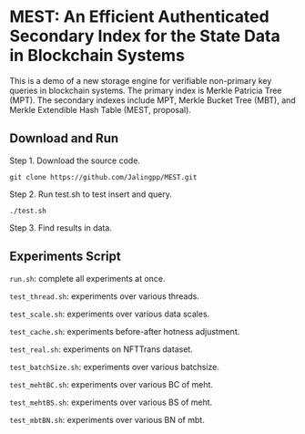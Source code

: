 # MEST: An Efficient Authenticated Secondary Index for the State Data in Blockchain Systems

This is a demo of a new storage engine for verifiable non-primary key queries in blockchain systems. The primary index is Merkle Patricia Tree (MPT). The secondary indexes include MPT, Merkle Bucket Tree (MBT), and Merkle Extendible Hash Table (MEST, proposal).

## Download and Run

Step 1. Download the source code.

`git clone https://github.com/Jalingpp/MEST.git`

Step 2. Run test.sh to test insert and query.

`./test.sh`

Step 3. Find results in data.

## Experiments Script

`run.sh`: complete all experiments at once.

`test_thread.sh`: experiments over various threads.

`test_scale.sh`: experiments over various data scales.

`test_cache.sh`: experiments before-after hotness adjustment.

`test_real.sh`: experiments on NFTTrans dataset.

`test_batchSize.sh`: experiments over various batchsize.

`test_mehtBC.sh`: experiments over various BC of meht.

`test_mehtBS.sh`: experiments over various BS of meht.

`test_mbtBN.sh`: experiments over various BN of mbt.